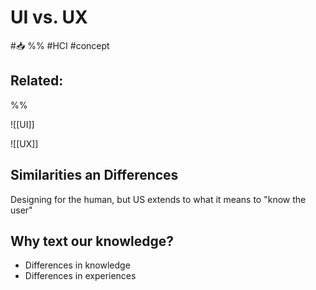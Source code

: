 # UI vs. UX
#📥 
%%
#HCI
#concept

**Related:**
-  

%%

![[UI]]

![[UX]]

## Similarities an Differences
Designing for the human, but US extends to what it means to "know the user"

## Why text our knowledge?
- Differences in knowledge
- Differences in experiences







